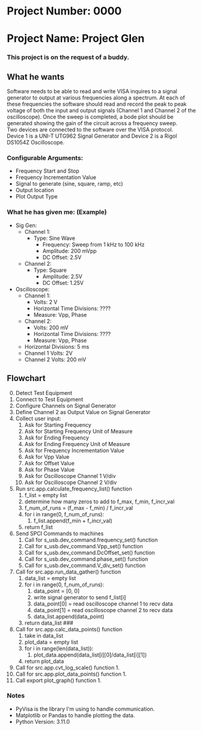 # Project Number: 0000 #
# Project Name: Project Glen #

### This project is on the request of a buddy. ###

## What he wants ##
 Software needs to be able to read and write VISA inquires to a signal generator to output at various frequencies along a spectrum. At each of these frequencies the software should read and record the peak to peak voltage of both the input and output signals (Channel 1 and Channel 2 of the oscilloscope). Once the sweep is completed, a bode plot should be generated showing the gain of the circuit across a frequency sweep.<br>Two devices are connected to the software over the VISA protocol.<br>Device 1 is a UNI-T UTG962 Signal Generator and Device 2 is a Rigol DS1054Z Oscilloscope.

### Configurable Arguments: ###
* Frequency Start and Stop
* Frequency Incrementation Value
* Signal to generate (sine, square, ramp, etc)
* Output location
* Plot Output Type

### What he has given me: (Example) ###
* Sig Gen:
	* Channel 1:
		* Type: Sine Wave
			* Frequency: Sweep from 1 kHz to 100 kHz
			* Amplitude: 200 mVpp
			* DC Offset: 2.5V
	* Channel 2:
		* Type: Square
			* Amplitude: 2.5V
			* DC Offset: 1.25V
* Oscilloscope:
	* Channel 1:
		* Volts: 2 V
		* Horizontal Time Divisions: ????
		* Measure: Vpp, Phase
	* Channel 2:
		* Volts: 200 mV
		* Horizontal Time Divisions: ????
		* Measure: Vpp, Phase
	* Horizontal Divisions: 5 ms
	* Channel 1 Volts: 2V
	* Channel 2 Volts: 200 mV

## Flowchart ##

0. Detect Test Equipment
1. Connect to Test Equipment
2. Configure Channels on Signal Generator
3. Define Channel 2 as Output Value on Signal Generator
4. Collect user input:
	1. Ask for Starting Frequency
	2. Ask for Starting Frequency Unit of Measure
	3. Ask for Ending Frequency
	4. Ask for Ending Frequency Unit of Measure
	5. Ask for Frequency Incrementation Value
	6. Ask for Vpp Value
	7. Ask for Offset Value
	8. Ask for Phase Value
	9. Ask for Oscilloscope Channel 1 V/div
	10. Ask for Oscilloscope Channel 2 V/div
5. Run src.app.calculate_frequency_list() function
	1. f_list = empty list
	2. determine how many zeros to add to f_max, f_min, f_incr_val
	3. f_num_of_runs = (f_max - f_min) / f_incr_val
	4. for i in range(0, f_num_of_runs):
		1. f_list.append(f_min + f_incr_val)
	5. return f_list
6. Send SPCI Commands to machines
	1. Call for s_usb.dev_command.frequency_set() function
	2. Call for s_usb.dev_command.Vpp_set() function
	3. Call for s_usb.dev_command.DcOffset_set() function
	4. Call for s_usb.dev_command.phase_set() function
	5. Call for s_usb.dev_command.V_div_set() function
7. Call for src.app.run_data_gather() function
	1. data_list = empty list
	2. for i in range(0, f_num_of_runs):
		1. data_point = [0, 0]
		2. write signal generator to send f_list[i]
		3. data_point[0] = read oscilloscope channel 1 to recv data
		4. data_point[1] = read oscilloscope channel 2 to recv data
		5. data_list.append(data_point)
	3. return data_list ###
8. Call for src.app.calc_data_points() function
	1. take in data_list
	2. plot_data = empty list
	3. for i in range(len(data_list)):
		1. plot_data.append(data_list[i][0]/data_list[i][1])
	4. return plot_data
9. Call for src.app.cvt_log_scale() function
	1. 
10. Call for src.app.plot_data_points() function
	1. 
11. Call export plot_graph() function
	1. 

### Notes ###
* PyVisa is the library I'm using to handle communication.
* Matplotlib or Pandas to handle plotting the data.
* Python Version: 3.11.0